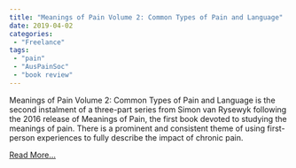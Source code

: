 ```yaml
---
title: "Meanings of Pain Volume 2: Common Types of Pain and Language"
date: 2019-04-02
categories:
 - "Freelance"
tags:
 - "pain"
 - "AusPainSoc" 
 - "book review"
---
```


<!--more-->

Meanings of Pain Volume 2: Common Types of Pain and Language is the second instalment of a three-part series from Simon van Rysewyk following the 2016 release of Meanings of Pain, the first book devoted to studying the meanings of pain. There is a prominent and consistent theme of using first-person experiences to fully describe the impact of chronic pain. 

[Read More...](/files/content/posts/meanings-of-pain-vol2/meaningsofpain.pdf)